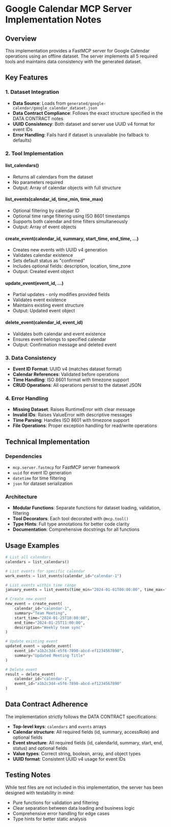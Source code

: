 # Google Calendar MCP Server Implementation Notes

## Overview
This implementation provides a FastMCP server for Google Calendar operations using an offline dataset. The server implements all 5 required tools and maintains data consistency with the generated dataset.

## Key Features

### 1. Dataset Integration
- **Data Source**: Loads from `generated/google-calendar/google_calendar_dataset.json`
- **Data Contract Compliance**: Follows the exact structure specified in the DATA CONTRACT notes
- **UUID Consistency**: Both dataset and server use UUID v4 format for event IDs
- **Error Handling**: Fails hard if dataset is unavailable (no fallback to defaults)

### 2. Tool Implementation

#### list_calendars()
- Returns all calendars from the dataset
- No parameters required
- Output: Array of calendar objects with full structure

#### list_events(calendar_id, time_min, time_max)
- Optional filtering by calendar ID
- Optional time range filtering using ISO 8601 timestamps
- Supports both calendar and time filters simultaneously
- Output: Array of event objects

#### create_event(calendar_id, summary, start_time, end_time, ...)
- Creates new events with UUID v4 generation
- Validates calendar existence
- Sets default status as "confirmed"
- Includes optional fields: description, location, time_zone
- Output: Created event object

#### update_event(event_id, ...)
- Partial updates - only modifies provided fields
- Validates event existence
- Maintains existing event structure
- Output: Updated event object

#### delete_event(calendar_id, event_id)
- Validates both calendar and event existence
- Ensures event belongs to specified calendar
- Output: Confirmation message and deleted event

### 3. Data Consistency
- **Event ID Format**: UUID v4 (matches dataset format)
- **Calendar References**: Validated before operations
- **Time Handling**: ISO 8601 format with timezone support
- **CRUD Operations**: All operations persist to the dataset JSON

### 4. Error Handling
- **Missing Dataset**: Raises RuntimeError with clear message
- **Invalid IDs**: Raises ValueError with descriptive messages
- **Time Parsing**: Handles ISO 8601 with timezone support
- **File Operations**: Proper exception handling for read/write operations

## Technical Implementation

### Dependencies
- `mcp.server.fastmcp` for FastMCP server framework
- `uuid` for event ID generation
- `datetime` for time filtering
- `json` for dataset serialization

### Architecture
- **Modular Functions**: Separate functions for dataset loading, validation, filtering
- **Tool Decorators**: Each tool decorated with `@mcp.tool()`
- **Type Hints**: Full type annotations for better code clarity
- **Documentation**: Comprehensive docstrings for all functions

## Usage Examples

```python
# List all calendars
calendars = list_calendars()

# List events for specific calendar
work_events = list_events(calendar_id="calendar-1")

# List events within time range
january_events = list_events(time_min="2024-01-01T00:00:00", time_max="2024-01-31T23:59:59")

# Create new event
new_event = create_event(
    calendar_id="calendar-1",
    summary="Team Meeting",
    start_time="2024-01-25T10:00:00",
    end_time="2024-01-25T11:00:00",
    description="Weekly team sync"
)

# Update existing event
updated_event = update_event(
    event_id="a1b2c3d4-e5f6-7890-abcd-ef1234567890",
    summary="Updated Meeting Title"
)

# Delete event
result = delete_event(
    calendar_id="calendar-1",
    event_id="a1b2c3d4-e5f6-7890-abcd-ef1234567890"
)
```

## Data Contract Adherence

The implementation strictly follows the DATA CONTRACT specifications:
- **Top-level keys**: `calendars` and `events` arrays
- **Calendar structure**: All required fields (id, summary, accessRole) and optional fields
- **Event structure**: All required fields (id, calendarId, summary, start, end, status) and optional fields
- **Value types**: Correct string, boolean, array, and object types
- **UUID format**: Consistent UUID v4 usage for event IDs

## Testing Notes

While test files are not included in this implementation, the server has been designed with testability in mind:
- Pure functions for validation and filtering
- Clear separation between data loading and business logic
- Comprehensive error handling for edge cases
- Type hints for better static analysis